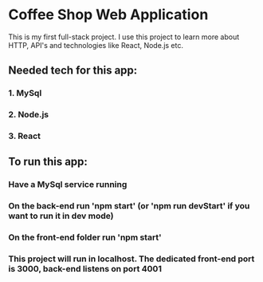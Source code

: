 # Coffee Shop Web Application

This is my first full-stack project. I use this project to learn more about HTTP, API's and technologies like React, Node.js etc. 

## Needed tech for this app:
### 1. MySql
### 2. Node.js
### 3. React

## To run this app:
### Have a MySql service running
### On the back-end run 'npm start' (or 'npm run devStart' if you want to run it in dev mode)
### On the front-end folder run 'npm start'
### This project will run in localhost. The dedicated front-end port is 3000, back-end listens on port 4001
